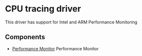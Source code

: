 # CPU tracing driver

This driver has support for Intel and ARM Performance Monitoring

## Components
+ [Performance Monitor](perf-mon.md) Performance Monitor
